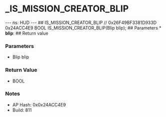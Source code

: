 # _IS_MISSION_CREATOR_BLIP

--- ns: HUD --- ## IS_MISSION_CREATOR_BLIP  // 0x26F49BF3381D933D 0x24ACC4E9 BOOL IS_MISSION_CREATOR_BLIP(Blip blip);   ## Parameters * **blip**:  ## Return value

### Parameters
* Blip blip

### Return Value
* BOOL

### Notes
* AP Hash: 0x0x24ACC4E9
* Build: 811


